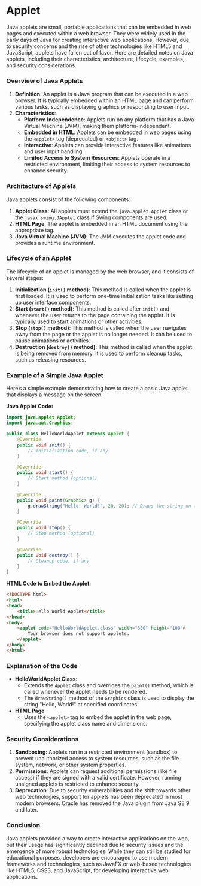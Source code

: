 # Applet

Java applets are small, portable applications that can be embedded in web pages and executed within a web browser. They were widely used in the early days of Java for creating interactive web applications. However, due to security concerns and the rise of other technologies like HTML5 and JavaScript, applets have fallen out of favor. Here are detailed notes on Java applets, including their characteristics, architecture, lifecycle, examples, and security considerations.

### Overview of Java Applets

1. **Definition**: An applet is a Java program that can be executed in a web browser. It is typically embedded within an HTML page and can perform various tasks, such as displaying graphics or responding to user input.
2. **Characteristics**:
    - **Platform Independence**: Applets run on any platform that has a Java Virtual Machine (JVM), making them platform-independent.
    - **Embedded in HTML**: Applets can be embedded in web pages using the `<applet>` tag (deprecated) or `<object>` tag.
    - **Interactive**: Applets can provide interactive features like animations and user input handling.
    - **Limited Access to System Resources**: Applets operate in a restricted environment, limiting their access to system resources to enhance security.

### Architecture of Applets

Java applets consist of the following components:

1. **Applet Class**: All applets must extend the `java.applet.Applet` class or the `javax.swing.JApplet` class if Swing components are used.
2. **HTML Page**: The applet is embedded in an HTML document using the appropriate tag.
3. **Java Virtual Machine (JVM)**: The JVM executes the applet code and provides a runtime environment.

### Lifecycle of an Applet

The lifecycle of an applet is managed by the web browser, and it consists of several stages:

1. **Initialization (`init()` method)**: This method is called when the applet is first loaded. It is used to perform one-time initialization tasks like setting up user interface components.
2. **Start (`start()` method)**: This method is called after `init()` and whenever the user returns to the page containing the applet. It is typically used to start animations or other activities.
3. **Stop (`stop()` method)**: This method is called when the user navigates away from the page or the applet is no longer needed. It can be used to pause animations or activities.
4. **Destruction (`destroy()` method)**: This method is called when the applet is being removed from memory. It is used to perform cleanup tasks, such as releasing resources.

### Example of a Simple Java Applet

Here’s a simple example demonstrating how to create a basic Java applet that displays a message on the screen.

**Java Applet Code:**

```java
import java.applet.Applet;
import java.awt.Graphics;

public class HelloWorldApplet extends Applet {
    @Override
    public void init() {
        // Initialization code, if any
    }

    @Override
    public void start() {
        // Start method (optional)
    }

    @Override
    public void paint(Graphics g) {
        g.drawString("Hello, World!", 20, 20); // Draws the string on the applet
    }

    @Override
    public void stop() {
        // Stop method (optional)
    }

    @Override
    public void destroy() {
        // Cleanup code, if any
    }
}

```

**HTML Code to Embed the Applet:**

```html
<!DOCTYPE html>
<html>
<head>
    <title>Hello World Applet</title>
</head>
<body>
    <applet code="HelloWorldApplet.class" width="300" height="100">
        Your browser does not support applets.
    </applet>
</body>
</html>

```

### Explanation of the Code

- **HelloWorldApplet Class**:
    - Extends the `Applet` class and overrides the `paint()` method, which is called whenever the applet needs to be rendered.
    - The `drawString()` method of the `Graphics` class is used to display the string "Hello, World!" at specified coordinates.
- **HTML Page**:
    - Uses the `<applet>` tag to embed the applet in the web page, specifying the applet class name and dimensions.

### Security Considerations

1. **Sandboxing**: Applets run in a restricted environment (sandbox) to prevent unauthorized access to system resources, such as the file system, network, or other system properties.
2. **Permissions**: Applets can request additional permissions (like file access) if they are signed with a valid certificate. However, running unsigned applets is restricted to enhance security.
3. **Deprecation**: Due to security vulnerabilities and the shift towards other web technologies, support for applets has been deprecated in most modern browsers. Oracle has removed the Java plugin from Java SE 9 and later.

### Conclusion

Java applets provided a way to create interactive applications on the web, but their usage has significantly declined due to security issues and the emergence of more robust technologies. While they can still be studied for educational purposes, developers are encouraged to use modern frameworks and technologies, such as JavaFX or web-based technologies like HTML5, CSS3, and JavaScript, for developing interactive web applications.
